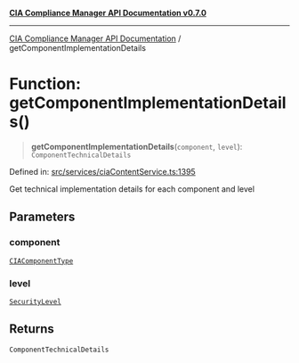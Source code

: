 [**CIA Compliance Manager API Documentation v0.7.0**](../README.md)

***

[CIA Compliance Manager API Documentation](../globals.md) / getComponentImplementationDetails

# Function: getComponentImplementationDetails()

> **getComponentImplementationDetails**(`component`, `level`): `ComponentTechnicalDetails`

Defined in: [src/services/ciaContentService.ts:1395](https://github.com/Hack23/cia-compliance-manager/blob/main/src/services/ciaContentService.ts#L1395)

Get technical implementation details for each component and level

## Parameters

### component

[`CIAComponentType`](../type-aliases/CIAComponentType.md)

### level

[`SecurityLevel`](../type-aliases/SecurityLevel.md)

## Returns

`ComponentTechnicalDetails`
